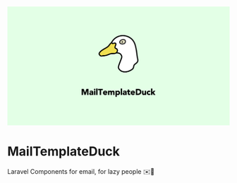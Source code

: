 <img src="docs/img/Duck.png" alt="MailTemplateDuck">

# MailTemplateDuck
Laravel Components for email, for lazy people ✉️💚
